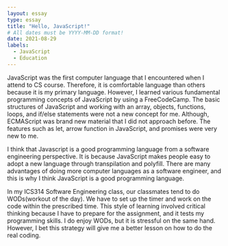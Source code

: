 ```yaml
---
layout: essay
type: essay
title: "Hello, JavaScript!"
# All dates must be YYYY-MM-DD format!
date: 2021-08-29
labels:
  - JavaScript
  - Education
---
```



JavaScript was the first computer language that I encountered when I attend to CS course. Therefore, it is comfortable language than others because it is my primary language. However, I learned various fundamental programming concepts of JavaScript by using a FreeCodeCamp. The basic structures of JavaScript and working with an array, objects, functions, loops, and if/else statements were not a new concept for me. Although, ECMAScript was brand new material that I did not approach before. The features such as let, arrow function in JavaScript, and promises were very new to me.


I think that Javascript is a good programming language from a software engineering perspective. It is because JavaScript makes people easy to adopt a new language through transpilation and polyfill. There are many advantages of doing more computer languages as a software engineer, and this is why I think JavaScript is a good programming language.


In my ICS314 Software Engineering class, our classmates tend to do WODs(workout of the day). We have to set up the timer and work on the code within the prescribed time. This style of learning involved critical thinking because I have to prepare for the assignment, and it tests my programming skills. I do enjoy WODs, but it is stressful on the same hand. However, I bet this strategy will give me a better lesson on how to do the real coding.

